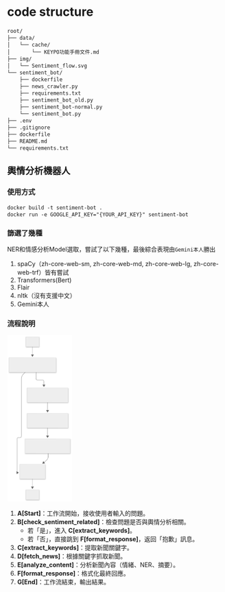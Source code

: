 # code structure
```
root/
├── data/
│   └── cache/
│       └── KEYPO功能手冊文件.md
├── img/
│   └── Sentiment_flow.svg
└── sentiment_bot/
    ├── dockerfile
    ├── news_crawler.py
    ├── requirements.txt
    ├── sentiment_bot_old.py
    ├── sentiment_bot-normal.py
    └── sentiment_bot.py
├── .env
├── .gitignore
├── dockerfile
├── README.md
└── requirements.txt
```

## 輿情分析機器人
### 使用方式
```
docker build -t sentiment-bot .
docker run -e GOOGLE_API_KEY="{YOUR_API_KEY}" sentiment-bot
```

### 篩選了幾種
NER和情感分析Model選取，嘗試了以下幾種，最後綜合表現由`Gemini本人`勝出  
1. spaCy（zh-core-web-sm, zh-core-web-md, zh-core-web-lg, zh-core-web-trf）皆有嘗試
2. Transformers(Bert) 
3. Flair
4. nltk（沒有支援中文）
5. Gemini本人

### 流程說明
<img src="img/Sentiment_flow.svg" alt="輿情分析folw" width="30%">

1. **A[Start]**：工作流開始，接收使用者輸入的問題。
2. **B[check_sentiment_related]**：檢查問題是否與輿情分析相關。
   - 若「是」，進入 **C[extract_keywords]**。
   - 若「否」，直接跳到 **F[format_response]**，返回「抱歉」訊息。
3. **C[extract_keywords]**：提取新聞關鍵字。
4. **D[fetch_news]**：根據關鍵字抓取新聞。
5. **E[analyze_content]**：分析新聞內容（情緒、NER、摘要）。
6. **F[format_response]**：格式化最終回應。
7. **G[End]**：工作流結束，輸出結果。


